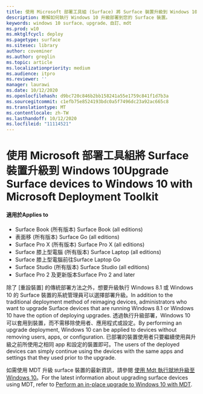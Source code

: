 ```yaml
---
title: 使用 Microsoft 部署工具組 (Surface) 將 Surface 裝置升級到 Windows 10
description: 瞭解如何執行 Windows 10 升級部署到您的 Surface 裝置。
keywords: windows 10 surface、upgrade、自訂、mdt
ms.prod: w10
ms.mktglfcycl: deploy
ms.pagetype: surface
ms.sitesec: library
author: coveminer
ms.author: greglin
ms.topic: article
ms.localizationpriority: medium
ms.audience: itpro
ms.reviewer: ''
manager: laurawi
ms.date: 10/12/2020
ms.openlocfilehash: d9bc720c846b2bb158241a55e1759c841f1d7b3a
ms.sourcegitcommit: c1efb75e8524193bdc0a5f7496dc23a92ac665c8
ms.translationtype: MT
ms.contentlocale: zh-TW
ms.lasthandoff: 10/12/2020
ms.locfileid: "11114521"
---
```

# <span data-ttu-id="5c786-104">使用 Microsoft 部署工具組將 Surface 裝置升級到 Windows 10</span><span class="sxs-lookup"><span data-stu-id="5c786-104">Upgrade Surface devices to Windows 10 with Microsoft Deployment Toolkit</span></span>

#### <span data-ttu-id="5c786-105">適用於</span><span class="sxs-lookup"><span data-stu-id="5c786-105">Applies to</span></span>

- <span data-ttu-id="5c786-106">Surface Book (所有版本) </span><span class="sxs-lookup"><span data-stu-id="5c786-106">Surface Book (all editions)</span></span>
- <span data-ttu-id="5c786-107">表面移 (所有版本) </span><span class="sxs-lookup"><span data-stu-id="5c786-107">Surface Go (all editions)</span></span>
- <span data-ttu-id="5c786-108">Surface Pro X (所有版本) </span><span class="sxs-lookup"><span data-stu-id="5c786-108">Surface Pro X (all editions)</span></span>
- <span data-ttu-id="5c786-109">Surface 膝上型電腦 (所有版本) </span><span class="sxs-lookup"><span data-stu-id="5c786-109">Surface Laptop (all editions)</span></span>
- <span data-ttu-id="5c786-110">Surface 膝上型電腦前往</span><span class="sxs-lookup"><span data-stu-id="5c786-110">Surface Laptop Go</span></span>
- <span data-ttu-id="5c786-111">Surface Studio (所有版本) </span><span class="sxs-lookup"><span data-stu-id="5c786-111">Surface Studio (all editions)</span></span>
- <span data-ttu-id="5c786-112">Surface Pro 2 及更新版本</span><span class="sxs-lookup"><span data-stu-id="5c786-112">Surface Pro 2 and later</span></span>

<span data-ttu-id="5c786-113">除了 [重設裝置] 的傳統部署方法之外，想要升級執行 Windows 8.1 或 Windows 10 的 Surface 裝置的系統管理員可以選擇部署升級。</span><span class="sxs-lookup"><span data-stu-id="5c786-113">In addition to the traditional deployment method of reimaging devices, administrators who want to upgrade Surface devices that are running Windows 8.1 or Windows 10 have the option of deploying upgrades.</span></span> <span data-ttu-id="5c786-114">透過執行升級部署，Windows 10 可以套用到裝置，而不需移除使用者、應用程式或設定。</span><span class="sxs-lookup"><span data-stu-id="5c786-114">By performing an upgrade deployment, Windows 10 can be applied to devices without removing users, apps, or configuration.</span></span> <span data-ttu-id="5c786-115">已部署的裝置使用者只要繼續使用與升級之前所使用之相同 app 和設定的裝置即可。</span><span class="sxs-lookup"><span data-stu-id="5c786-115">The users of the deployed devices can simply continue using the devices with the same apps and settings that they used prior to the upgrade.</span></span> 

<span data-ttu-id="5c786-116">如需使用 MDT 升級 surface 裝置的最新資訊，請參閱 [使用 Mdt 執行就地升級至 Windows 10](https://docs.microsoft.com/windows/deployment/deploy-windows-mdt/upgrade-to-windows-10-with-the-microsoft-deployment-toolkit)。</span><span class="sxs-lookup"><span data-stu-id="5c786-116">For the latest information about upgrading surface devices using MDT, refer to [Perform an in-place upgrade to Windows 10 with MDT](https://docs.microsoft.com/windows/deployment/deploy-windows-mdt/upgrade-to-windows-10-with-the-microsoft-deployment-toolkit).</span></span>

